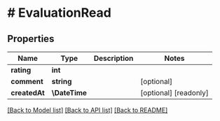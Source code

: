 # # EvaluationRead

## Properties

Name | Type | Description | Notes
------------ | ------------- | ------------- | -------------
**rating** | **int** |  |
**comment** | **string** |  | [optional]
**createdAt** | **\DateTime** |  | [optional] [readonly]

[[Back to Model list]](../../README.md#models) [[Back to API list]](../../README.md#endpoints) [[Back to README]](../../README.md)
